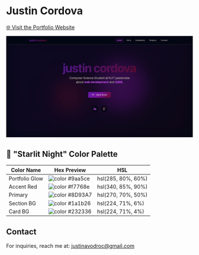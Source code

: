 # Justin Cordova

<a href="https://justincordova.vercel.app/" target="_blank" rel="noopener noreferrer">🌐 Visit the Portfolio Website</a>

![Site Preview](public/preview.png)

## 🎨 "Starlit Night" Color Palette

| Color Name     | Hex Preview                                               | HSL                |
| -------------- | --------------------------------------------------------- | ------------------ |
| Portfolio Glow | ![color](https://singlecolorimage.com/get/9aa5ce/10x10) #9aa5ce | hsl(285, 80%, 60%) |
| Accent Red     | ![color](https://singlecolorimage.com/get/f7768e/10x10) #f7768e | hsl(340, 85%, 90%) |
| Primary        | ![color](https://singlecolorimage.com/get/8D93A7/10x10) #8D93A7 | hsl(270, 70%, 50%) |
| Section BG     | ![color](https://singlecolorimage.com/get/1a1b26/10x10) #1a1b26 | hsl(224, 71%, 6%)  |
| Card BG        | ![color](https://singlecolorimage.com/get/232336/10x10) #232336 | hsl(224, 71%, 4%)  |


## Contact

For inquiries, reach me at: [justinavodroc@gmail.com](mailto:justinavodroc@gmail.com)

